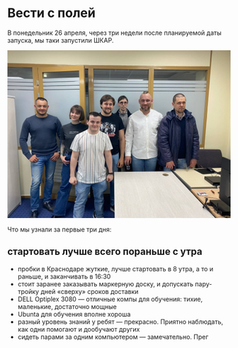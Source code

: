 # Вести с полей

В понедельник 26 апреля, через три недели после планируемой даты запуска, мы таки запустили ШКАР.

![Апрельская группа](April-start.jpg)

Что мы узнали за первые три дня:

## стартовать лучше всего пораньше с утра
- пробки в Краснодаре жуткие, лучше стартовать в 8 утра, а то и раньше, и заканчивать в 16:30
- стоит заранее заказывать маркерную доску, и допускать пару-тройку дней «сверху» сроков доставки
- DELL Optiplex 3080 — отличные компы для обучения: тихие, маленькие, достаточно мощные
- Ubunta для обучения вполне хороша
- разный уровень знаний у ребят — прекрасно. Приятно наблюдать, как одни помогают и дообучают других
- сидеть парами за одним компьютером — замечательно. Прег



